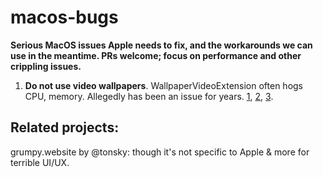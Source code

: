 # macos-bugs
**Serious MacOS issues Apple needs to fix, and the workarounds we can use in the meantime. PRs welcome; focus on performance and other crippling issues.**

1. **Do not use video wallpapers**. WallpaperVideoExtension often hogs CPU, memory. Allegedly has been an issue for years. [1](https://x.com/indradhanush92/status/1749090135960846778), [2](https://x.com/longzheng/status/1747138463970017410), [3](https://x.com/search?q=wallpapervideoextension&src=typed_query).

## Related projects: 
grumpy.website by @tonsky: though it's not specific to Apple & more for terrible UI/UX.
